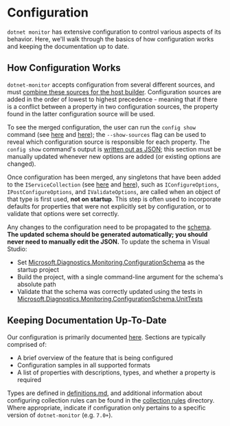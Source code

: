 # Configuration

`dotnet monitor` has extensive configuration to control various aspects of its behavior. Here, we'll walk through the basics of how configuration works and keeping the documentation up to date.

## How Configuration Works

`dotnet-monitor` accepts configuration from several different sources, and must [combine these sources for the host builder](https://github.com/dotnet/dotnet-monitor/blob/b5bf953026d47318e521e5580524866ef0aab764/src/Tools/dotnet-monitor/HostBuilder/HostBuilderHelper.cs#L47). Configuration sources are added in the order of lowest to highest precedence - meaning that if there is a conflict between a property in two configuration sources, the property found in the latter configuration source will be used.

To see the merged configuration, the user can run the `config show` command (see [here](https://github.com/dotnet/dotnet-monitor/blob/b5bf953026d47318e521e5580524866ef0aab764/src/Tools/dotnet-monitor/Program.cs#L71) and [here](https://github.com/dotnet/dotnet-monitor/blob/b5bf953026d47318e521e5580524866ef0aab764/src/Tools/dotnet-monitor/Commands/ConfigShowCommandHandler.cs)); the `--show-sources` flag can be used to reveal which configuration source is responsible for each property. The `config show` command's output is [written out as JSON](https://github.com/dotnet/dotnet-monitor/blob/b5bf953026d47318e521e5580524866ef0aab764/src/Tools/dotnet-monitor/ConfigurationJsonWriter.cs); this section must be manually updated whenever new options are added (or existing options are changed).

Once configuration has been merged, any singletons that have been added to the `IServiceCollection` (see [here](https://github.com/dotnet/dotnet-monitor/blob/b5bf953026d47318e521e5580524866ef0aab764/src/Tools/dotnet-monitor/ServiceCollectionExtensions.cs) and [here](https://github.com/dotnet/dotnet-monitor/blob/b5bf953026d47318e521e5580524866ef0aab764/src/Tools/dotnet-monitor/Commands/CollectCommandHandler.cs#L84)), such as `IConfigureOptions`, `IPostConfigureOptions`, and `IValidateOptions`, are called when an object of that type is first used, **not on startup**. This step is often used to incorporate defaults for properties that were not explicitly set by configuration, or to validate that options were set correctly.

Any changes to the configuration need to be propagated to the [schema](https://github.com/dotnet/dotnet-monitor/blob/b5bf953026d47318e521e5580524866ef0aab764/documentation/schema.json). **The updated schema should be generated automatically; you should never need to manually edit the JSON.** To update the schema in Visual Studio:
* Set [Microsoft.Diagnostics.Monitoring.ConfigurationSchema](https://github.com/dotnet/dotnet-monitor/tree/b5bf953026d47318e521e5580524866ef0aab764/src/Tests/Microsoft.Diagnostics.Monitoring.ConfigurationSchema) as the startup project
* Build the project, with a single command-line argument for the schema's absolute path
* Validate that the schema was correctly updated using the tests in [Microsoft.Diagnostics.Monitoring.ConfigurationSchema.UnitTests](https://github.com/dotnet/dotnet-monitor/tree/b5bf953026d47318e521e5580524866ef0aab764/src/Tests/Microsoft.Diagnostics.Monitoring.ConfigurationSchema.UnitTests)

## Keeping Documentation Up-To-Date

Our configuration is primarily documented [here](https://github.com/dotnet/dotnet-monitor/tree/b5bf953026d47318e521e5580524866ef0aab764/documentation/configuration). Sections are typically comprised of:
* A brief overview of the feature that is being configured
* Configuration samples in all supported formats
* A list of properties with descriptions, types, and whether a property is required

Types are defined in [definitions.md](https://github.com/dotnet/dotnet-monitor/blob/b5bf953026d47318e521e5580524866ef0aab764/documentation/api/definitions.md), and additional information about configuring collection rules can be found in the [collection rules](https://github.com/dotnet/dotnet-monitor/blob/b5bf953026d47318e521e5580524866ef0aab764/documentation/collectionrules) directory. Where appropriate, indicate if configuration only pertains to a specific version of `dotnet-monitor` (e.g. `7.0+`).
